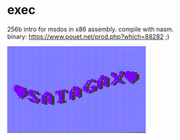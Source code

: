 # exec
256b intro for msdos in x86 assembly. compile with nasm.\
binary: https://www.pouet.net/prod.php?which=88282 ;)

![alt text](https://github.com/aolvos/exec/blob/main/EXEC.PNG)
